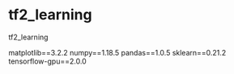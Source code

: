 # tf2_learning
tf2_learning

matplotlib==3.2.2
numpy==1.18.5
pandas==1.0.5
sklearn==0.21.2
tensorflow-gpu==2.0.0
